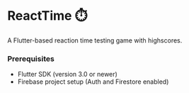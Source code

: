 # ReactTime ⏱️  
A Flutter-based reaction time testing game with highscores.
 

### Prerequisites  
- Flutter SDK (version 3.0 or newer)  
- Firebase project setup (Auth and Firestore enabled)  
